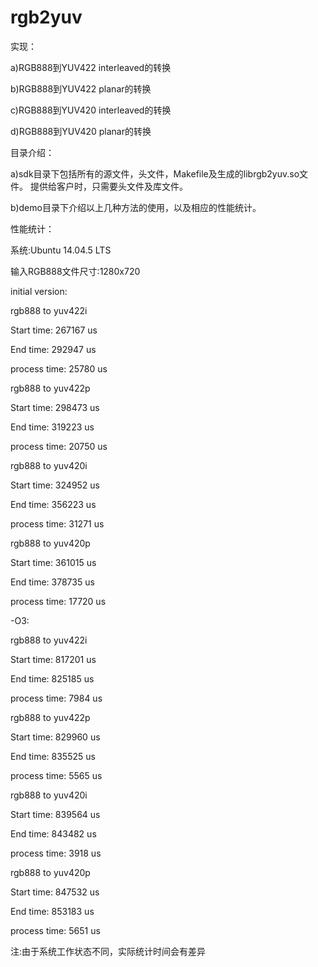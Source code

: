 # rgb2yuv

实现：

a)RGB888到YUV422 interleaved的转换

b)RGB888到YUV422 planar的转换

c)RGB888到YUV420 interleaved的转换

d)RGB888到YUV420 planar的转换


目录介绍：

a)sdk目录下包括所有的源文件，头文件，Makefile及生成的librgb2yuv.so文件。
提供给客户时，只需要头文件及库文件。

b)demo目录下介绍以上几种方法的使用，以及相应的性能统计。


性能统计：

系统:Ubuntu 14.04.5 LTS

输入RGB888文件尺寸:1280x720


initial version:

rgb888 to yuv422i

Start time: 267167 us

End time: 292947 us

process time: 25780 us


rgb888 to yuv422p

Start time: 298473 us

End time: 319223 us

process time: 20750 us


rgb888 to yuv420i

Start time: 324952 us

End time: 356223 us

process time: 31271 us


rgb888 to yuv420p

Start time: 361015 us

End time: 378735 us

process time: 17720 us

-O3:

rgb888 to yuv422i

Start time: 817201 us

End time: 825185 us

process time: 7984 us


rgb888 to yuv422p

Start time: 829960 us

End time: 835525 us

process time: 5565 us


rgb888 to yuv420i

Start time: 839564 us

End time: 843482 us

process time: 3918 us


rgb888 to yuv420p

Start time: 847532 us

End time: 853183 us

process time: 5651 us

注:由于系统工作状态不同，实际统计时间会有差异
